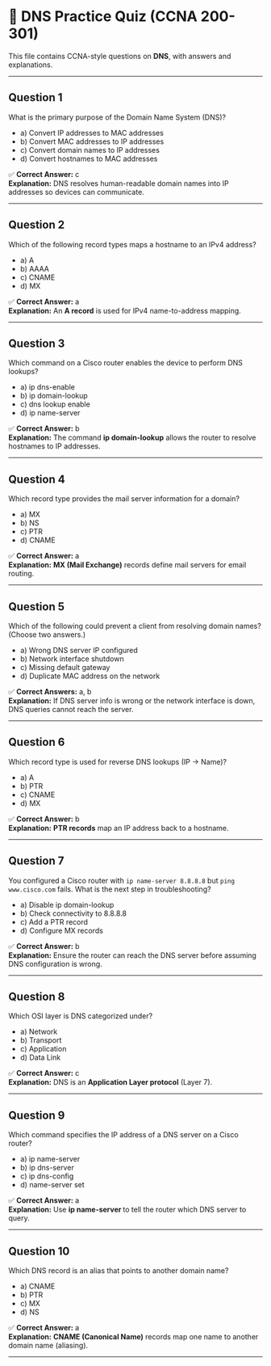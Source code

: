 # 📝 DNS Practice Quiz (CCNA 200-301)

This file contains CCNA-style questions on **DNS**, with answers and explanations.

---

## **Question 1**
What is the primary purpose of the Domain Name System (DNS)?

- a) Convert IP addresses to MAC addresses
- b) Convert MAC addresses to IP addresses
- c) Convert domain names to IP addresses
- d) Convert hostnames to MAC addresses

✅ **Correct Answer:** c  
**Explanation:** DNS resolves human-readable domain names into IP addresses so devices can communicate.

---

## **Question 2**
Which of the following record types maps a hostname to an IPv4 address?

- a) A
- b) AAAA
- c) CNAME
- d) MX

✅ **Correct Answer:** a  
**Explanation:** An **A record** is used for IPv4 name-to-address mapping.

---

## **Question 3**
Which command on a Cisco router enables the device to perform DNS lookups?

- a) ip dns-enable
- b) ip domain-lookup
- c) dns lookup enable
- d) ip name-server

✅ **Correct Answer:** b  
**Explanation:** The command **ip domain-lookup** allows the router to resolve hostnames to IP addresses.

---

## **Question 4**
Which record type provides the mail server information for a domain?

- a) MX
- b) NS
- c) PTR
- d) CNAME

✅ **Correct Answer:** a  
**Explanation:** **MX (Mail Exchange)** records define mail servers for email routing.

---

## **Question 5**
Which of the following could prevent a client from resolving domain names? (Choose two answers.)

- a) Wrong DNS server IP configured
- b) Network interface shutdown
- c) Missing default gateway
- d) Duplicate MAC address on the network

✅ **Correct Answers:** a, b  
**Explanation:** If DNS server info is wrong or the network interface is down, DNS queries cannot reach the server.

---

## **Question 6**
Which record type is used for reverse DNS lookups (IP → Name)?

- a) A
- b) PTR
- c) CNAME
- d) MX

✅ **Correct Answer:** b  
**Explanation:** **PTR records** map an IP address back to a hostname.

---

## **Question 7**
You configured a Cisco router with `ip name-server 8.8.8.8` but `ping www.cisco.com` fails. What is the next step in troubleshooting?

- a) Disable ip domain-lookup
- b) Check connectivity to 8.8.8.8
- c) Add a PTR record
- d) Configure MX records

✅ **Correct Answer:** b  
**Explanation:** Ensure the router can reach the DNS server before assuming DNS configuration is wrong.

---

## **Question 8**
Which OSI layer is DNS categorized under?

- a) Network
- b) Transport
- c) Application
- d) Data Link

✅ **Correct Answer:** c  
**Explanation:** DNS is an **Application Layer protocol** (Layer 7).

---

## **Question 9**
Which command specifies the IP address of a DNS server on a Cisco router?

- a) ip name-server
- b) ip dns-server
- c) ip dns-config
- d) name-server set

✅ **Correct Answer:** a  
**Explanation:** Use **ip name-server <IP>** to tell the router which DNS server to query.

---

## **Question 10**
Which DNS record is an alias that points to another domain name?

- a) CNAME
- b) PTR
- c) MX
- d) NS

✅ **Correct Answer:** a  
**Explanation:** **CNAME (Canonical Name)** records map one name to another domain name (aliasing).

---

